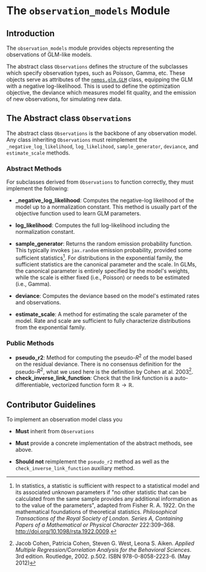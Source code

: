 # The `observation_models` Module

## Introduction

The `observation_models` module provides objects representing the observations of GLM-like models.

The abstract class `Observations` defines the structure of the subclasses which specify observation types, such as Poisson, Gamma, etc. These objects serve as attributes of the [`nemos.glm.GLM`](../06-glm/#the-concrete-class-glm) class, equipping the GLM with a negative log-likelihood. This is used to define the optimization objective, the deviance which measures model fit quality, and the emission of new observations, for simulating new data.

## The Abstract class `Observations`

The abstract class `Observations` is the backbone of any observation model. Any class inheriting `Observations` must reimplement the `_negative_log_likelihood`, `log_likelihood`, `sample_generator`, `deviance`, and `estimate_scale` methods.

### Abstract Methods

For subclasses derived from `Observations` to function correctly, they must implement the following:

- **_negative_log_likelihood**: Computes the negative-log likelihood of the model up to a normalization constant. This method is usually part of the objective function used to learn GLM parameters.

- **log_likelihood**: Computes the full log-likelihood including the normalization constant.
  
- **sample_generator**: Returns the random emission probability function. This typically invokes `jax.random` emission probability, provided some sufficient statistics[^1]. For distributions in the exponential family, the sufficient statistics are the canonical parameter and the scale. In GLMs, the canonical parameter is entirely specified by the model's weights, while the scale is either fixed (i.e., Poisson) or needs to be estimated (i.e., Gamma).
  
- **deviance**: Computes the deviance based on the model's estimated rates and observations.

- **estimate_scale**: A method for estimating the scale parameter of the model. Rate and scale are sufficient to fully characterize distributions from the exponential family.

### Public Methods

- **pseudo_r2**: Method for computing the pseudo-$R^2$ of the model based on the residual deviance. There is no consensus definition for the pseudo-$R^2$, what we used here is the definition by Cohen at al. 2003[^2]. 
- **check_inverse_link_function**: Check that the link function is a auto-differentiable, vectorized function form $\mathbb{R} \longrightarrow \mathbb{R}$.

## Contributor Guidelines 

To implement an observation model class you

- **Must** inherit from `Observations`

- **Must** provide a concrete implementation of the abstract methods, see above.

- **Should not** reimplement the `pseudo_r2` method as well as the `check_inverse_link_function` auxiliary method.

[^1]: 
    In statistics, a statistic is sufficient with respect to a statistical model and its associated unknown parameters if "no other statistic that can be calculated from the same sample provides any additional information as to the value of the parameters", adapted from Fisher R. A.
    1922. On the mathematical foundations of theoretical statistics. *Philosophical Transactions of the Royal Society of London. Series A, Containing Papers of a Mathematical or Physical Character* 222:309–368. http://doi.org/10.1098/rsta.1922.0009.
[^2]:
    Jacob Cohen, Patricia Cohen, Steven G. West, Leona S. Aiken. 
    *Applied Multiple Regression/Correlation Analysis for the Behavioral Sciences*. 
    3rd edition. Routledge, 2002. p.502. ISBN 978-0-8058-2223-6. (May 2012)

